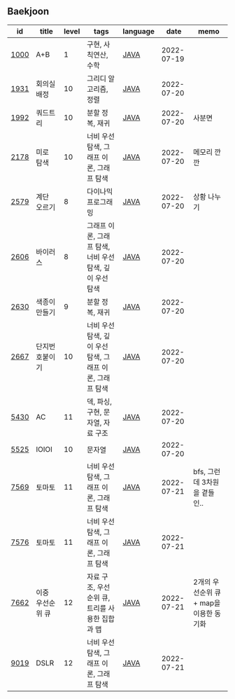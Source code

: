 <html>
 <head></head>
 <body>
  <div id="baekjoon-section">
   <h2 id="baekjoon-title">Baekjoon</h2>
   <table id="baekjoon-table">
    <thead id="baekjoon-head">
     <tr>
      <th>id</th>
      <th>title</th>
      <th>level</th>
      <th>tags</th>
      <th>language</th>
      <th>date</th>
      <th>memo</th>
     </tr>
    </thead>
    <tbody class="problem-list" id="baekjoon-body">
     <tr>
      <td id="id"><a href="https://www.acmicpc.net/problem/1000">1000</a></td>
      <td id="title">A+B</td>
      <td id="level">1</td>
      <td id="tags">구현, 사칙연산, 수학</td>
      <td id="lang"><a href="src/main/java/problem/baekjoon/P1000.java">JAVA</a></td>
      <td id="date">2022-07-19</td>
      <td id="memo"></td>
     </tr>
     <tr>
      <td id="id"><a href="https://www.acmicpc.net/problem/1931">1931</a></td>
      <td id="title">회의실 배정</td>
      <td id="level">10</td>
      <td id="tags">그리디 알고리즘, 정렬</td>
      <td id="lang"><a href="src/main/java/problem/baekjoon/P1931.java">JAVA</a></td>
      <td id="date">2022-07-20</td>
      <td id="memo"></td>
     </tr>
     <tr>
      <td id="id"><a href="https://www.acmicpc.net/problem/1992">1992</a></td>
      <td id="title">쿼드트리</td>
      <td id="level">10</td>
      <td id="tags">분할 정복, 재귀</td>
      <td id="lang"><a href="src/main/java/problem/baekjoon/P1992.java">JAVA</a></td>
      <td id="date">2022-07-20</td>
      <td id="memo">사분면</td>
     </tr>
     <tr>
      <td id="id"><a href="https://www.acmicpc.net/problem/2178">2178</a></td>
      <td id="title">미로 탐색</td>
      <td id="level">10</td>
      <td id="tags">너비 우선 탐색, 그래프 이론, 그래프 탐색</td>
      <td id="lang"><a href="src/main/java/problem/baekjoon/P2178.java">JAVA</a></td>
      <td id="date">2022-07-20</td>
      <td id="memo">메모리 깐깐</td>
     </tr>
     <tr>
      <td id="id"><a href="https://www.acmicpc.net/problem/2579">2579</a></td>
      <td id="title">계단 오르기</td>
      <td id="level">8</td>
      <td id="tags">다이나믹 프로그래밍</td>
      <td id="lang"><a href="src/main/java/problem/baekjoon/P2579.java">JAVA</a></td>
      <td id="date">2022-07-20</td>
      <td id="memo">상황 나누기</td>
     </tr>
     <tr>
      <td id="id"><a href="https://www.acmicpc.net/problem/2606">2606</a></td>
      <td id="title">바이러스</td>
      <td id="level">8</td>
      <td id="tags">그래프 이론, 그래프 탐색, 너비 우선 탐색, 깊이 우선 탐색</td>
      <td id="lang"><a href="src/main/java/problem/baekjoon/P2606.java">JAVA</a></td>
      <td id="date">2022-07-20</td>
      <td id="memo"></td>
     </tr>
     <tr>
      <td id="id"><a href="https://www.acmicpc.net/problem/2630">2630</a></td>
      <td id="title">색종이 만들기</td>
      <td id="level">9</td>
      <td id="tags">분할 정복, 재귀</td>
      <td id="lang"><a href="src/main/java/problem/baekjoon/P2630.java">JAVA</a></td>
      <td id="date">2022-07-20</td>
      <td id="memo"></td>
     </tr>
     <tr>
      <td id="id"><a href="https://www.acmicpc.net/problem/2667">2667</a></td>
      <td id="title">단지번호붙이기</td>
      <td id="level">10</td>
      <td id="tags">너비 우선 탐색, 깊이 우선 탐색, 그래프 이론, 그래프 탐색</td>
      <td id="lang"><a href="src/main/java/problem/baekjoon/P2667.java">JAVA</a></td>
      <td id="date">2022-07-20</td>
      <td id="memo"></td>
     </tr>
     <tr>
      <td id="id"><a href="https://www.acmicpc.net/problem/5430">5430</a></td>
      <td id="title">AC</td>
      <td id="level">11</td>
      <td id="tags">덱, 파싱, 구현, 문자열, 자료 구조</td>
      <td id="lang"><a href="src/main/java/problem/baekjoon/P5430.java">JAVA</a></td>
      <td id="date">2022-07-20</td>
      <td id="memo"></td>
     </tr>
     <tr>
      <td id="id"><a href="https://www.acmicpc.net/problem/5525">5525</a></td>
      <td id="title">IOIOI</td>
      <td id="level">10</td>
      <td id="tags">문자열</td>
      <td id="lang"><a href="src/main/java/problem/baekjoon/P5525.java">JAVA</a></td>
      <td id="date">2022-07-20</td>
      <td id="memo"></td>
     </tr>
     <tr>
      <td id="id"><a href="https://www.acmicpc.net/problem/7569">7569</a></td>
      <td id="title">토마토</td>
      <td id="level">11</td>
      <td id="tags">너비 우선 탐색, 그래프 이론, 그래프 탐색</td>
      <td id="lang"><a href="src/main/java/problem/baekjoon/P7569.java">JAVA</a></td>
      <td id="date">2022-07-21</td>
      <td id="memo">bfs, 그런데 3차원을 곁들인..</td>
     </tr>
     <tr>
      <td id="id"><a href="https://www.acmicpc.net/problem/7576">7576</a></td>
      <td id="title">토마토</td>
      <td id="level">11</td>
      <td id="tags">너비 우선 탐색, 그래프 이론, 그래프 탐색</td>
      <td id="lang"><a href="src/main/java/problem/baekjoon/P7576.java">JAVA</a></td>
      <td id="date">2022-07-21</td>
      <td id="memo"></td>
     </tr>
     <tr>
      <td id="id"><a href="https://www.acmicpc.net/problem/7662">7662</a></td>
      <td id="title">이중 우선순위 큐</td>
      <td id="level">12</td>
      <td id="tags">자료 구조, 우선순위 큐, 트리를 사용한 집합과 맵</td>
      <td id="lang"><a href="src/main/java/problem/baekjoon/P7662.java">JAVA</a></td>
      <td id="date">2022-07-21</td>
      <td id="memo">2개의 우선순위 큐 + map을 이용한 동기화</td>
     </tr>
     <tr>
      <td id="id"><a href="https://www.acmicpc.net/problem/9019">9019</a></td>
      <td id="title">DSLR</td>
      <td id="level">12</td>
      <td id="tags">너비 우선 탐색, 그래프 이론, 그래프 탐색</td>
      <td id="lang"><a href="src/main/java/problem/baekjoon/P9019.java">JAVA</a></td>
      <td id="date">2022-07-21</td>
      <td id="memo"></td>
     </tr>
    </tbody>
   </table>
  </div>
 </body>
</html>